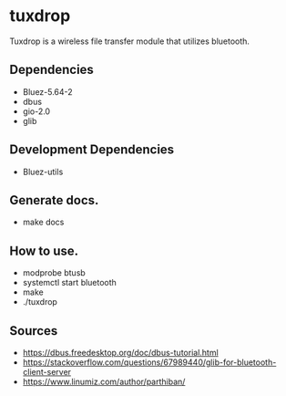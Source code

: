 # tuxdrop
Tuxdrop is a wireless file transfer module that utilizes bluetooth.
## Dependencies
- Bluez-5.64-2
- dbus
- gio-2.0
- glib

## Development Dependencies
- Bluez-utils

## Generate docs.
- make docs

## How to use.
- modprobe btusb
- systemctl start bluetooth
- make
- ./tuxdrop 

## Sources
- https://dbus.freedesktop.org/doc/dbus-tutorial.html
- https://stackoverflow.com/questions/67989440/glib-for-bluetooth-client-server
- https://www.linumiz.com/author/parthiban/
